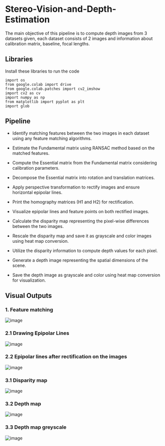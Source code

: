 # Stereo-Vision-and-Depth-Estimation

The main objective of this pipeline is to compute depth images from 3 datasets given, each dataset consists of 2 images and information about calibration matrix, baseline, focal lengths.


## Libraries 
Install these libraries to run the code

```
import os
from google.colab import drive
from google.colab.patches import cv2_imshow
import cv2 as cv
import numpy as np
from matplotlib import pyplot as plt
import glob
```

## Pipeline 

- Identify matching features between the two images in each dataset using any feature matching algorithms.

- Estimate the Fundamental matrix using RANSAC method based on the matched features.

- Compute the Essential matrix from the Fundamental matrix considering calibration parameters.

- Decompose the Essential matrix into rotation and translation matrices.

- Apply perspective transformation to rectify images and ensure horizontal epipolar lines.

- Print the homography matrices (H1 and H2) for rectification.

- Visualize epipolar lines and feature points on both rectified images.

- Calculate the disparity map representing the pixel-wise differences between the two images.

- Rescale the disparity map and save it as grayscale and color images using heat map conversion.

- Utilize the disparity information to compute depth values for each pixel.

- Generate a depth image representing the spatial dimensions of the scene.

- Save the depth image as grayscale and color using heat map conversion for visualization.
## Visual Outputs 
### 1. Feature matching
![image](https://github.com/sriramprasadkothapalli/Stereo-Vision-and-Depth-Estimation/assets/143056659/2b257d06-521c-485a-b921-d494a9da9882)
### 2.1 Drawing Epipolar Lines 
 ![image](https://github.com/sriramprasadkothapalli/Stereo-Vision-and-Depth-Estimation/assets/143056659/a403edde-4507-476b-b799-bd214fe67bcf)
### 2.2 Epipolar lines after rectification on the images 
![image](https://github.com/sriramprasadkothapalli/Stereo-Vision-and-Depth-Estimation/assets/143056659/33ef9425-d198-4ac9-a69d-a9a1c0a2e967)
### 3.1 Disparity map 
![image](https://github.com/sriramprasadkothapalli/Stereo-Vision-and-Depth-Estimation/assets/143056659/b7ca0f25-9f49-4932-a249-b39e8431523e)
### 3.2 Depth map
![image](https://github.com/sriramprasadkothapalli/Stereo-Vision-and-Depth-Estimation/assets/143056659/cc2189cc-f7bc-4fde-b04a-188772bd1189)
### 3.3 Depth map greyscale 
![image](https://github.com/sriramprasadkothapalli/Stereo-Vision-and-Depth-Estimation/assets/143056659/16ee8cda-d29b-4b5b-939a-af3894b3f8b5)


